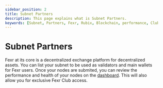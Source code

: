 ```yaml
---
sidebar_position: 2
title: Subnet Partners
description: This page explains what is Subnet Partners.
keywords: [Subnet, Partners, Fexr, Rubix, Blockchain, performance, Club, access]
---
```


# Subnet Partners

Fexr at its core is a decentralized exchange platform for decentralized assets. You can list your subnet to be used as validators and main wallets for Fexr users. Once your nodes are submited, you can review the performance and health of your nodes on the [dashboard](https://partneredwith.fexr.club). This will also allow you for exclusive Fexr Club access.

